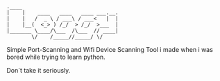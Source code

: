 	.____                               
	|    |    ____   ____   ____ ___.__.
	|    |   /  _ \ / ___\ / ___<   |  |
	|    |__(  <_> ) /_/  > /_/  >___  |
	|_______ \____/\___  /\___  // ____|
	        \/    /_____//_____/ \/     

	        

Simple Port-Scanning and Wifi Device Scanning Tool i made when i was bored while trying to learn python.

Don´t take it seriously.

